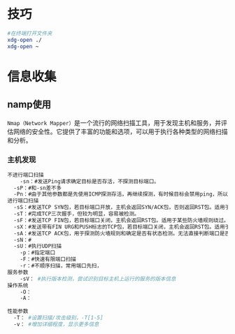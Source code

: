 # 技巧

```bash
#在终端打开文件夹
xdg-open ./
xdg-open ~
```

# 信息收集

## namp使用

`Nmap（Network Mapper）`是一个流行的网络扫描工具，用于发现主机和服务，并评估网络的安全性。它提供了丰富的功能和选项，可以用于执行各种类型的网络扫描和分析。

### 主机发现

```bash
不进行端口扫描
	-sn：#发送Ping请求确定目标是否存活，不探测目标端口。
  -sP：#和-sn差不多
  -Pn：#由于其他参数都是先使用ICMP探测存活，再继续探测，有时候目标会禁用ping，所以得加上-Pn
进行端口扫描
  -sS：#发送TCP SYN包，若目标端口开放，主机会返回SYN/ACK包，否则返回RST包。适用于快速扫描，且较隐蔽。
  -sT：#完成TCP三次握手，但较为明显，容易被检测。
  -sF：#发送TCP FIN包，若目标端口关闭，主机会返回RST包。适用于某些防火墙规则绕过。
  -sX：#发送带有FIN URG和PUSH标志的TCP包，若目标端口关闭，主机会返回RST包。适用于某些防火墙规则绕过。
  -sA：#发送TCP ACK包，用于探测防火墙规则和确定是否有状态检测。无法直接判断端口是否开放。
  -sN：#
  -sU：#执行UDP扫描
	-p：#指定端口
	-F：#快速有限端口扫描
	-r：#不顺序扫描，常用端口先扫，
服务参数
	-sV： #执行版本检测，尝试识别目标主机上运行的服务的版本信息
操作系统
	-O：
	-A：
	
性能参数
  -T： #设置扫描/攻击级别，-T[1-5]
  -v： #增加详细程度，显示更多信息

```
